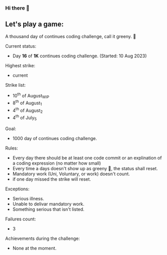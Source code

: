 ### Hi there 👋

## Let's play a game:

A thousand day of continues coding challenge, call it greeny. 🍃

Current status:
 - Day **16** of **1K** continues coding challenge. (Started: 10 Aug 2023)

Highest strike:
 - current

Strike list:
 - 10<sup>th</sup> of August<sub>WIP</sub>
 - 8<sup>th</sup> of August<sub>1</sub>
 - 4<sup>th</sup> of August<sub>2</sub>
 - 4<sup>th</sup> of July<sub>5</sub>

Goal:
 - 1000 day of continues coding challenge.

Rules:
 - Every day there should be at least one code commit or an explination of a coding expression (no matter how small)
 - Every time a days doesn't show up as greeny 🍃, the status shall reset.
 - Mandatory work (Uni, Voluntary, or work) doesn't count.
 - if one day missed the strike will reset.

Exceptions:
 - Serious illness.
 - Unable to delivar mandatory work.
 - Something serious that isn't listed.

Failures count:
 - 3

Achievements during the challenge:
 - None at the moment.

<!---
Don't ask about the name I've tried 😒

Special earnings from my university:

Earned two of those though...
![badge]

[badge]: https://custom-icon-badges.herokuapp.com/badge/ADS&AI-1x-orange.svg?logo=goldmedal
-->

<!-- Originals...
**prof-xed/prof-xed** is a ✨ _special_ ✨ repository because its `README.md` (this file) appears on your GitHub profile.

Here are some ideas to get you started:

- 🔭 I’m currently working on ...
- 🌱 I’m currently learning ...
- 👯 I’m looking to collaborate on ...
- 🤔 I’m looking for help with ...
- 💬 Ask me about ...
- 📫 How to reach me: ...
- 😄 Pronouns: ...
- ⚡ Fun fact: ...
-->
